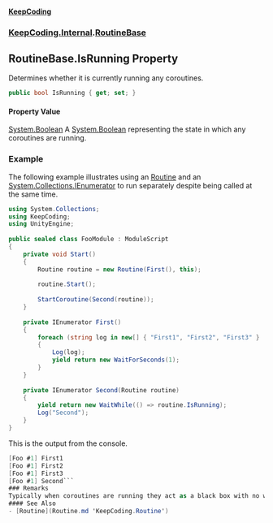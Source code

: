 #### [KeepCoding](index.md 'index')
### [KeepCoding.Internal](KeepCoding_Internal.md 'KeepCoding.Internal').[RoutineBase](RoutineBase.md 'KeepCoding.Internal.RoutineBase')
## RoutineBase.IsRunning Property
Determines whether it is currently running any coroutines.  
```csharp
public bool IsRunning { get; set; }
```
#### Property Value
[System.Boolean](https://docs.microsoft.com/en-us/dotnet/api/System.Boolean 'System.Boolean')
A [System.Boolean](https://docs.microsoft.com/en-us/dotnet/api/System.Boolean 'System.Boolean') representing the state in which any coroutines are running.  
### Example
The following example illustrates using an [Routine](Routine.md 'KeepCoding.Routine') and an [System.Collections.IEnumerator](https://docs.microsoft.com/en-us/dotnet/api/System.Collections.IEnumerator 'System.Collections.IEnumerator') to run separately despite being called at the same time.  
```csharp
using System.Collections;  
using KeepCoding;  
using UnityEngine;  
  
public sealed class FooModule : ModuleScript  
{  
    private void Start()  
    {  
        Routine routine = new Routine(First(), this);  
          
        routine.Start();  
          
        StartCoroutine(Second(routine));  
    }  
      
    private IEnumerator First()  
    {  
        foreach (string log in new[] { "First1", "First2", "First3" }  
        {  
            Log(log);  
            yield return new WaitForSeconds(1);  
        }  
    }  
      
    private IEnumerator Second(Routine routine)  
    {  
        yield return new WaitWhile(() => routine.IsRunning);  
        Log("Second");  
    }  
}  
```
  
This is the output from the console.  
```csharp
[Foo #1] First1  
[Foo #1] First2  
[Foo #1] First3  
[Foo #1] Second```
### Remarks
Typically when coroutines are running they act as a black box with no way to access whether they have finished or not. This property allows you to determine if the containing variable is handling any coroutines. Multiple coroutines running at the same time will still return [true](https://docs.microsoft.com/en-us/dotnet/csharp/language-reference/builtin-types/bool 'https://docs.microsoft.com/en-us/dotnet/csharp/language-reference/builtin-types/bool'), and there is no way to determine the amount of coroutines running at once.  
#### See Also
- [Routine](Routine.md 'KeepCoding.Routine')

